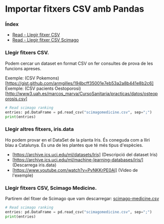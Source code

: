 # Importar fitxers CSV amb Pandas

### Índex

* [Read - Llegir fitxer CSV](#csvexample)
* [Read - Llegir fitxer CSV Scimago](#scimagoexample)


<a name="csvexample"></a>

### Llegir fitxers CSV.

Podem cercar un dataset en format CSV on fer consultes de prova de les funcions apreses.

Exemple: (CSV Pokemons)[https://gist.github.com/armgilles/194bcff35001e7eb53a2a8b441e8b2c6]
Exemple: (CSV pacients Oestoporosi)[http://www3.uah.es/marcos_marva/CursoSanitaria/practicas/datos/osteoporosis.csv]

```python
# Read scimago ranking
entries: pd.DataFrame = pd.read_csv("scimagomedicine.csv", sep=";")
print(entries)
```

### Llegir altres fitxers, iris.data

Ho podem provar en el DataSet de la planta Iris.
És coneguda com a lliri blau a Catalunya.
És una de les plantes que té més tipus d'espècies.

* [https://archive.ics.uci.edu/ml/datasets/Iris] (Descripció del dataset Iris)
* [https://archive.ics.uci.edu/ml/machine-learning-databases/iris/] (Descarrega iris.data)
* [https://www.youtube.com/watch?v=PvNKKrPE0AI] (Video de l'exemple)


<a name="scimagoexample"></a>

### Llegir fitxers CSV, Scimago Medicine.

Partirem del fitxer de Scimago que vam descarregar: [scimago-medicine.csv](./../A013_ExplotacioFitxersCSV_2022_2023/scimago-medicine.csv "Fitxer Scimago")

```python
# Read scimago ranking
entries: pd.DataFrame = pd.read_csv("scimagomedicine.csv", sep=";")
print(entries)
```


